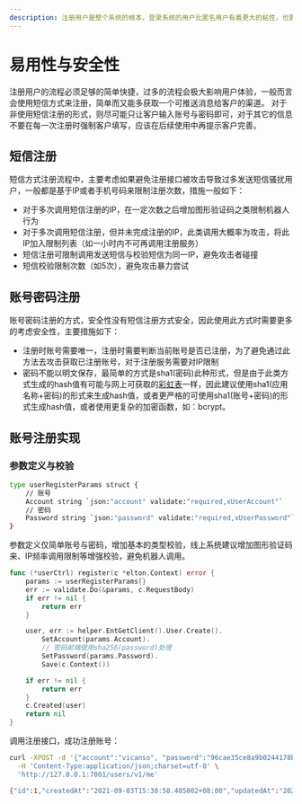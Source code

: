 ```yaml
---
description: 注册用户是整个系统的根本，登录系统的用户比匿名用户有着更大的粘性，也更大可能为系统的深度使用者
---
```


# 易用性与安全性

注册用户的流程必须足够的简单快捷，过多的流程会极大影响用户体验，一般而言会使用短信方式来注册，简单而又能多获取一个可推送消息给客户的渠道。
对于非使用短信注册的形式，则尽可能只让客户输入账号与密码即可，对于其它的信息不要在每一次注册时强制客户填写，应该在后续使用中再提示客户完善。

## 短信注册

短信方式注册流程中，主要考虑如果避免注册接口被攻击导致过多发送短信骚扰用户，一般都是基于IP或者手机号码来限制注册次数，措施一般如下：

- 对于多次调用短信注册的IP，在一定次数之后增加图形验证码之类限制机器人行为
- 对于多次调用短信注册，但并未完成注册的IP，此类调用大概率为攻击，将此IP加入限制列表（如一小时内不可再调用注册服务）
- 短信注册可限制调用发送短信与校验短信为同一IP，避免攻击者碰撞
- 短信校验限制次数（如5次），避免攻击暴力尝试

## 账号密码注册

账号密码注册的方式，安全性没有短信注册方式安全，因此使用此方式时需要更多的考虑安全性，主要措施如下：

- 注册时账号需要唯一，注册时需要判断当前账号是否已注册，为了避免通过此方法去攻击获取已注册账号，对于注册服务需要对IP限制
- 密码不能以明文保存，最简单的方式是sha1(密码)此种形式，但是由于此类方式生成的hash值有可能与网上可获取的[彩虹表](https://zh.wikipedia.org/wiki/%E5%BD%A9%E8%99%B9%E8%A1%A8)一样，因此建议使用sha1(应用名称+密码)的形式来生成hash值，或者更严格的可使用sha1(账号+密码)的形式生成hash值，或者使用更复杂的加密函数，如：bcrypt。

## 账号注册实现

### 参数定义与校验

```bash
type userRegisterParams struct {
	// 账号
	Account string `json:"account" validate:"required,xUserAccount"`
	// 密码
	Password string `json:"password" validate:"required,xUserPassword"`
}
```

参数定义仅简单账号与密码，增加基本的类型校验，线上系统建议增加图形验证码来、IP频率调用限制等增强校验，避免机器人调用。

```go
func (*userCtrl) register(c *elton.Context) error {
	params := userRegisterParams{}
	err := validate.Do(&params, c.RequestBody)
	if err != nil {
		return err
	}

	user, err := helper.EntGetClient().User.Create().
		SetAccount(params.Account).
		// 密码前端使用sha256(password)处理
		SetPassword(params.Password).
		Save(c.Context())

	if err != nil {
		return err
	}
	c.Created(user)
	return nil
}
```

调用注册接口，成功注册账号：

```bash
curl -XPOST -d '{"account":"vicanso", "password":"96cae35ce8a9b0244178bf28e4966c2ce1b8385723a96a6b838858cdd6ca0a1e"}' \
  -H 'Content-Type:application/json;charset=utf-8' \
  'http://127.0.0.1:7001/users/v1/me'

{"id":1,"createdAt":"2021-09-03T15:38:58.405002+08:00","updatedAt":"2021-09-03T15:38:58.405003+08:00","account":"vicanso"}
```